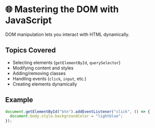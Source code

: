 # 🌐 Mastering the DOM with JavaScript

DOM manipulation lets you interact with HTML dynamically.

## Topics Covered
- Selecting elements (`getElementById`, `querySelector`)
- Modifying content and styles
- Adding/removing classes
- Handling events (`click`, `input`, etc.)
- Creating elements dynamically

## Example
```javascript
document.getElementById("btn").addEventListener("click", () => {
  document.body.style.backgroundColor = "lightblue";
});